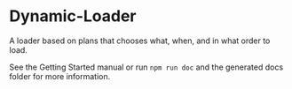 # Dynamic-Loader
A loader based on plans that chooses what, when, and in what order
to load.

See the Getting Started manual or run `npm run doc` and the
generated docs folder for more information.

